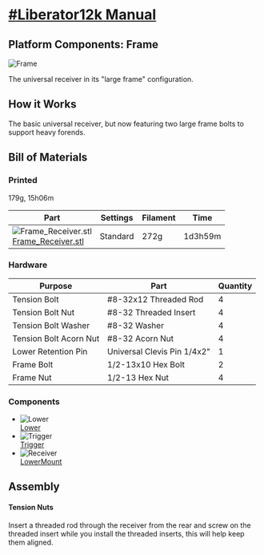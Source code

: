 # [\#Liberator12k Manual](../README.md)
## Platform Components: Frame

![Frame](Frame.png)

The universal receiver in its "large frame" configuration.

## How it Works
The basic universal receiver, but now featuring two large frame bolts to support heavy forends.

## Bill of Materials

### Printed
179g, 15h06m

| Part                                                                                        | Settings       | Filament | Time    |
|---------------------------------------------------------------------------------------------|----------------|----------|---------|
| ![Frame_Receiver.stl](Frame_Receiver_thumb.png)<br>[Frame_Receiver.stl](Frame_Receiver.stl) | Standard       | 272g     | 1d3h59m |

### Hardware
| Purpose                | Part                             | Quantity |
|------------------------|----------------------------------|----------|
| Tension Bolt           | #8-32x12 Threaded Rod            | 4        |
| Tension Bolt Nut       | #8-32 Threaded Insert            | 4        |
| Tension Bolt Washer    | #8-32 Washer                     | 4        |
| Tension Bolt Acorn Nut | #8-32 Acorn Nut                  | 4        |
| Lower Retention Pin    | Universal Clevis Pin 1/4x2"      | 1        |
| Frame Bolt             | 1/2-13x10 Hex Bolt               | 2        |
| Frame Nut              | 1/2-13 Hex Nut                   | 4        |

### Components
 * ![Lower](Lower/Lower_thumb.png)<br>[Lower](Lower/Lower.md)
 * ![Trigger](Lower/Trigger_thumb.png)<br>[Trigger](Lower/Trigger.md)
 * ![Receiver](Lower/LowerMount_thumb.png)<br>[LowerMount](Lower/LowerMount.md)
 
## Assembly

#### Tension Nuts
Insert a threaded rod through the receiver from the rear and screw on the threaded insert while you install the threaded inserts, this will help keep them aligned.